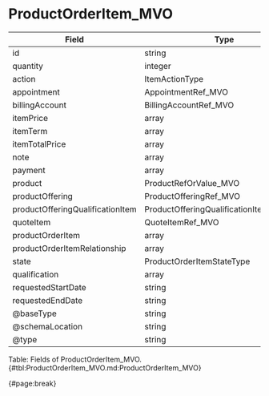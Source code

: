 <!--
    ATTENTION: This file was generated via gradle!
               Do NOT manually edit this file! Any such changes will be overwritten!
-->

# ProductOrderItem_MVO

| Field | Type | Format | Required |
| ------- | ------- | ------- | --- |
| id | string | N/A | No |
| quantity | integer | N/A | No |
| action | ItemActionType | N/A | No |
| appointment | AppointmentRef_MVO | N/A | No |
| billingAccount | BillingAccountRef_MVO | N/A | No |
| itemPrice | array | OrderPrice_MVO | No |
| itemTerm | array | OrderTerm_MVO | No |
| itemTotalPrice | array | OrderPrice_MVO | No |
| note | array | Note_MVO | No |
| payment | array | PaymentRef_MVO | No |
| product | ProductRefOrValue_MVO | N/A | No |
| productOffering | ProductOfferingRef_MVO | N/A | No |
| productOfferingQualificationItem | ProductOfferingQualificationItemRef_MVO | N/A | No |
| quoteItem | QuoteItemRef_MVO | N/A | No |
| productOrderItem | array | ProductOrderItem_MVO | No |
| productOrderItemRelationship | array | OrderItemRelationship_MVO | No |
| state | ProductOrderItemStateType | N/A | No |
| qualification | array | ProductOfferingQualificationRef_MVO | No |
| requestedStartDate | string | date-time | No |
| requestedEndDate | string | date-time | No |
| @baseType | string | N/A | No |
| @schemaLocation | string | N/A | No |
| @type | string | "ProductOrderItem" | Yes |

Table: Fields of ProductOrderItem_MVO. {#tbl:ProductOrderItem_MVO.md:ProductOrderItem_MVO}

{#page:break}
